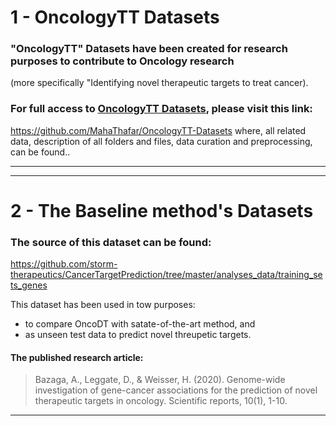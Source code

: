 # 1 - OncologyTT Datasets

### "OncologyTT" Datasets have been created for research purposes to contribute to Oncology research
(more specifically "Identifying novel therapeutic targets to treat cancer).

### For full access to [OncologyTT Datasets](https://github.com/MahaThafar/OncologyTT-Datasets), please visit this link:
https://github.com/MahaThafar/OncologyTT-Datasets
where, all related data, description of all folders and files, data curation and preprocessing, can be found.. 


----------------------------------------------------------------------
----------------------------------------------------------------------
# 2 - The Baseline method's Datasets
### The source of this dataset can be found:
https://github.com/storm-therapeutics/CancerTargetPrediction/tree/master/analyses_data/training_sets_genes

This dataset has been used in tow purposes:
* to compare OncoDT with satate-of-the-art method, and
* as unseen test data to predict novel threupetic targets.
#### The published research article:
> Bazaga, A., Leggate, D., & Weisser, H. (2020). Genome-wide investigation of gene-cancer associations for the prediction of novel therapeutic targets in oncology. Scientific reports, 10(1), 1-10.

---------------------------------------------------------------------

